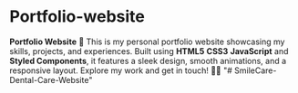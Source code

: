 # Portfolio-website
**Portfolio Website** 🌟    This is my personal portfolio website showcasing my skills, projects, and experiences. Built using **HTML5**  **CSS3**  **JavaScript** and **Styled Components**, it features a sleek design, smooth animations, and a responsive layout. Explore my work and get in touch! 🚀✨
"# SmileCare-Dental-Care-Website" 
